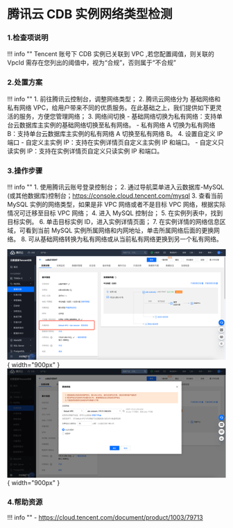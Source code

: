 # 腾讯云 CDB 实例网络类型检测

### 1.检查项说明
!!! info ""
    Tencent  账号下 CDB 实例已关联到 VPC ,若您配置阈值，则关联的 VpcId 需存在您列出的阈值中，视为“合规”，否则属于“不合规”

### 2.处置方案
!!! info ""
    1. 前往腾讯云控制台，调整网络类型；
    2. 腾讯云网络分为 基础网络和私有网络 VPC，给用户带来不同的优质服务。在此基础之上，我们提供如下更灵活的服务，方便您管理网络；
    3. 网络间切换
        - 基础网络切换为私有网络：支持单台云数据库主实例的基础网络切换至私有网络。
        - 私有网络 A 切换为私有网络 B：支持单台云数据库主实例的私有网络 A 切换至私有网络 B。
    4. 设置自定义 IP 端口
        - 自定义主实例 IP：支持在实例详情页自定义主实例 IP 和端口。
        - 自定义只读实例 IP：支持在实例详情页自定义只读实例 IP 和端口。

### 3.操作步骤
!!! info ""
    1. 使用腾讯云账号登录控制台；
    2. 通过导航菜单进入云数据库-MySQL (或其他数据库)控制台；https://console.cloud.tencent.com/mysql
    3. 查看当前 MySQL 实例的网络类型，如果是非 VPC 网络或者不是目标 VPC 网络，根据实际情况可迁移至目标 VPC 网络；
    4. 进入 MySQL 控制台；
    5. 在实例列表中，找到目标实例。
    6. 单击目标实例 ID，进入实例详情页面；
    7. 在实例详情的网络信息区域，可看到当前 MySQL 实例所属网络和内网地址，单击所属网络后面的更换网络。
    8. 可从基础网络转换为私有网络或从当前私有网络更换到另一个私有网络。

![处置方案-查看当前网络类型](../../img/suggest/tencent/cdb-mysql-instance.png){ width="900px" }
![处置方案-切户当前网络类型](../../img/suggest/tencent/cdb-mysql-change-network.png){ width="900px" }


### 4.帮助资源
!!! info ""
    - https://cloud.tencent.com/document/product/1003/79713
    